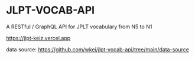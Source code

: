 # JLPT-VOCAB-API

A RESTful / GraphQL API for JPLT vocabulary from N5 to N1

https://jlpt-keiz.vercel.app

data source: https://github.com/wkei/jlpt-vocab-api/tree/main/data-source

